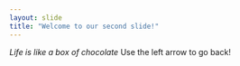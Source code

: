 ```yaml
---
layout: slide
title: "Welcome to our second slide!"
---
```

*Life is like a box of chocolate*
Use the left arrow to go back!
